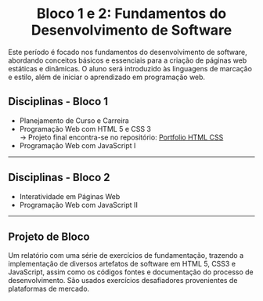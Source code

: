 <h1 align="center"> Bloco 1 e 2: Fundamentos do Desenvolvimento de Software </h1>

Este período é focado nos fundamentos do desenvolvimento de software, abordando conceitos básicos e essenciais para a criação de páginas web estáticas e dinâmicas. O aluno será introduzido às linguagens de marcação e estilo, além de iniciar o aprendizado em programação web.

## Disciplinas - Bloco 1

- Planejamento de Curso e Carreira
- Programação Web com HTML 5 e CSS 3 
    <br>
    -> Projeto final encontra-se no repositório: <a href="https://github.com/codinGloria/portfolioHTMLCSS">Portfolio HTML CSS</a>
- Programação Web com JavaScript I
________________________________________

## Disciplinas - Bloco 2

-	Interatividade em Páginas Web
-	Programação Web com JavaScript II
________________________________________

## Projeto de Bloco

Um relatório com uma série de exercícios de fundamentação, trazendo a implementação de diversos artefatos de software em HTML 5, CSS3 e JavaScript, assim como os códigos fontes e documentação do processo de desenvolvimento. São usados exercícios desafiadores provenientes de plataformas de mercado.
